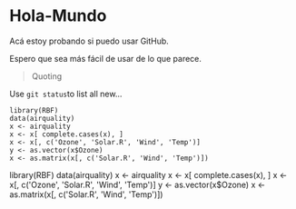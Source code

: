 # Hola-Mundo

Acá estoy probando si puedo usar GitHub.

Espero que sea más fácil de usar de lo que parece.

> Quoting

Use `git status`to list all new...

```
library(RBF)
data(airquality)
x <- airquality
x <- x[ complete.cases(x), ]
x <- x[, c('Ozone', 'Solar.R', 'Wind', 'Temp')]
y <- as.vector(x$Ozone)
x <- as.matrix(x[, c('Solar.R', 'Wind', 'Temp')])
```

  library(RBF)
  data(airquality)
    x <- airquality
    x <- x[ complete.cases(x), ]
x <- x[, c('Ozone', 'Solar.R', 'Wind', 'Temp')]
y <- as.vector(x$Ozone)
x <- as.matrix(x[, c('Solar.R', 'Wind', 'Temp')])

